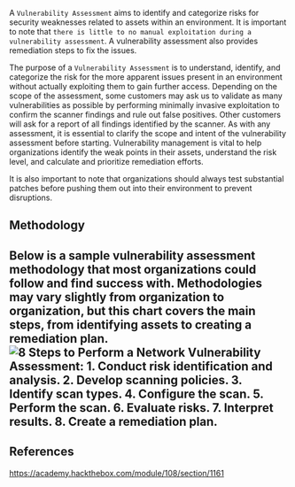 A `Vulnerability Assessment` aims to identify and categorize risks for security weaknesses related to assets within an environment. It is important to note that `there is little to no manual exploitation during a vulnerability assessment`. A vulnerability assessment also provides remediation steps to fix the issues.

The purpose of a `Vulnerability Assessment` is to understand, identify, and categorize the risk for the more apparent issues present in an environment without actually exploiting them to gain further access. Depending on the scope of the assessment, some customers may ask us to validate as many vulnerabilities as possible by performing minimally invasive exploitation to confirm the scanner findings and rule out false positives. Other customers will ask for a report of all findings identified by the scanner. As with any assessment, it is essential to clarify the scope and intent of the vulnerability assessment before starting. Vulnerability management is vital to help organizations identify the weak points in their assets, understand the risk level, and calculate and prioritize remediation efforts.

It is also important to note that organizations should always test substantial patches before pushing them out into their environment to prevent disruptions.

## Methodology

Below is a sample vulnerability assessment methodology that most organizations could follow and find success with. Methodologies may vary slightly from organization to organization, but this chart covers the main steps, from identifying assets to creating a remediation plan.
 ![8 Steps to Perform a Network Vulnerability Assessment: 1. Conduct risk identification and analysis. 2. Develop scanning policies. 3. Identify scan types. 4. Configure the scan. 5. Perform the scan. 6. Evaluate risks. 7. Interpret results. 8. Create a remediation plan.](https://academy.hackthebox.com/storage/modules/108/graphics/VulnerabilityAssessment_Diagram_06a.png)
---

## References

https://academy.hackthebox.com/module/108/section/1161